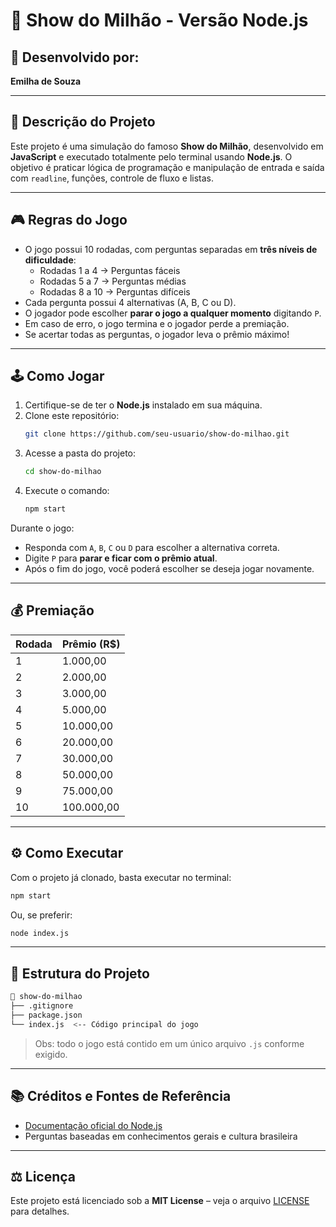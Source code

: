 # 🧠 Show do Milhão - Versão Node.js

## 📍 Desenvolvido por:
**Emilha de Souza**


---

## 📝 Descrição do Projeto

Este projeto é uma simulação do famoso **Show do Milhão**, desenvolvido em **JavaScript** e executado totalmente pelo terminal usando **Node.js**. O objetivo é praticar lógica de programação e manipulação de entrada e saída com `readline`, funções, controle de fluxo e listas.


---

## 🎮 Regras do Jogo

- O jogo possui 10 rodadas, com perguntas separadas em **três níveis de dificuldade**:
  - Rodadas 1 a 4 → Perguntas fáceis  
  - Rodadas 5 a 7 → Perguntas médias  
  - Rodadas 8 a 10 → Perguntas difíceis
- Cada pergunta possui 4 alternativas (A, B, C ou D).
- O jogador pode escolher **parar o jogo a qualquer momento** digitando `P`.
- Em caso de erro, o jogo termina e o jogador perde a premiação.
- Se acertar todas as perguntas, o jogador leva o prêmio máximo!


---

## 🕹️ Como Jogar

1. Certifique-se de ter o **Node.js** instalado em sua máquina.
2. Clone este repositório:
   ```bash
   git clone https://github.com/seu-usuario/show-do-milhao.git
   ```
3. Acesse a pasta do projeto:
   ```bash
   cd show-do-milhao
   ```
4. Execute o comando:
   ```bash
   npm start
   ```

Durante o jogo:
- Responda com `A`, `B`, `C` ou `D` para escolher a alternativa correta.
- Digite `P` para **parar e ficar com o prêmio atual**.
- Após o fim do jogo, você poderá escolher se deseja jogar novamente.


---

## 💰 Premiação

| Rodada | Prêmio (R$)     |
|--------|------------------|
| 1      | 1.000,00         |
| 2      | 2.000,00         |
| 3      | 3.000,00         |
| 4      | 5.000,00         |
| 5      | 10.000,00        |
| 6      | 20.000,00        |
| 7      | 30.000,00        |
| 8      | 50.000,00        |
| 9      | 75.000,00        |
| 10     | 100.000,00       |


---

## ⚙️ Como Executar

Com o projeto já clonado, basta executar no terminal:

```bash
npm start
```

Ou, se preferir:

```bash
node index.js
```


---

## 📌 Estrutura do Projeto

```bash
📁 show-do-milhao
├── .gitignore
├── package.json
└── index.js  <-- Código principal do jogo
```

> Obs: todo o jogo está contido em um único arquivo `.js` conforme exigido.


---

## 📚 Créditos e Fontes de Referência

- [Documentação oficial do Node.js](https://nodejs.org/en/)
- Perguntas baseadas em conhecimentos gerais e cultura brasileira


---

## ⚖️ Licença

Este projeto está licenciado sob a **MIT License** – veja o arquivo [LICENSE](LICENSE) para detalhes.